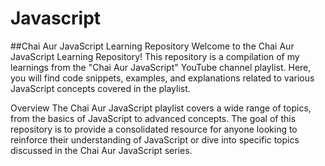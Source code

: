 # Javascript
##Chai Aur JavaScript Learning Repository
Welcome to the Chai Aur JavaScript Learning Repository! This repository is a compilation of my learnings from the "Chai Aur JavaScript" YouTube channel playlist. Here, you will find code snippets, examples, and explanations related to various JavaScript concepts covered in the playlist.

Overview
The Chai Aur JavaScript playlist covers a wide range of topics, from the basics of JavaScript to advanced concepts. The goal of this repository is to provide a consolidated resource for anyone looking to reinforce their understanding of JavaScript or dive into specific topics discussed in the Chai Aur JavaScript series.

